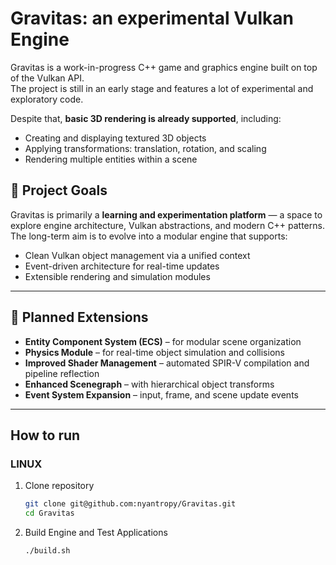 # Gravitas: an experimental Vulkan Engine

Gravitas is a work-in-progress C++ game and graphics engine built on top of the Vulkan API.  
The project is still in an early stage and features a lot of experimental and exploratory code.

Despite that, **basic 3D rendering is already supported**, including:
- Creating and displaying textured 3D objects
- Applying transformations: translation, rotation, and scaling
- Rendering multiple entities within a scene

## 🧭 Project Goals
Gravitas is primarily a **learning and experimentation platform** — a space to explore engine architecture, Vulkan abstractions, and modern C++ patterns.  
The long-term aim is to evolve into a modular engine that supports:
- Clean Vulkan object management via a unified context
- Event-driven architecture for real-time updates
- Extensible rendering and simulation modules

---

## 🧩 Planned Extensions
- **Entity Component System (ECS)** – for modular scene organization
- **Physics Module** – for real-time object simulation and collisions
- **Improved Shader Management** – automated SPIR-V compilation and pipeline reflection
- **Enhanced Scenegraph** – with hierarchical object transforms
- **Event System Expansion** – input, frame, and scene update events

---

## How to run

### LINUX
1. Clone repository
    ```bash
    git clone git@github.com:nyantropy/Gravitas.git
    cd Gravitas

2. Build Engine and Test Applications
    ```bash
    ./build.sh
